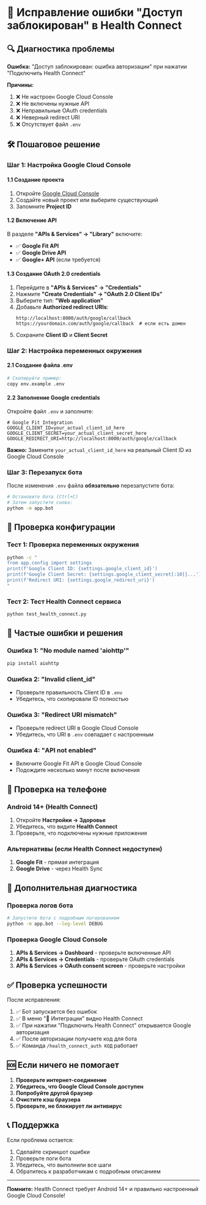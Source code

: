 # 🚨 Исправление ошибки "Доступ заблокирован" в Health Connect

## 🔍 Диагностика проблемы

**Ошибка:** "Доступ заблокирован: ошибка авторизации" при нажатии "Подключить Health Connect"

**Причины:**
1. ❌ Не настроен Google Cloud Console
2. ❌ Не включены нужные API
3. ❌ Неправильные OAuth credentials
4. ❌ Неверный redirect URI
5. ❌ Отсутствует файл `.env`

## 🛠️ Пошаговое решение

### Шаг 1: Настройка Google Cloud Console

#### 1.1 Создание проекта
1. Откройте [Google Cloud Console](https://console.cloud.google.com/)
2. Создайте новый проект или выберите существующий
3. Запомните **Project ID**

#### 1.2 Включение API
В разделе **"APIs & Services" → "Library"** включите:
- ✅ **Google Fit API**
- ✅ **Google Drive API** 
- ✅ **Google+ API** (если требуется)

#### 1.3 Создание OAuth 2.0 credentials
1. Перейдите в **"APIs & Services" → "Credentials"**
2. Нажмите **"Create Credentials" → "OAuth 2.0 Client IDs"**
3. Выберите тип: **"Web application"**
4. Добавьте **Authorized redirect URIs**:
   ```
   http://localhost:8000/auth/google/callback
   https://yourdomain.com/auth/google/callback  # если есть домен
   ```
5. Сохраните **Client ID** и **Client Secret**

### Шаг 2: Настройка переменных окружения

#### 2.1 Создание файла .env
```bash
# Скопируйте пример:
copy env.example .env
```

#### 2.2 Заполнение Google credentials
Откройте файл `.env` и заполните:
```env
# Google Fit Integration
GOOGLE_CLIENT_ID=your_actual_client_id_here
GOOGLE_CLIENT_SECRET=your_actual_client_secret_here
GOOGLE_REDIRECT_URI=http://localhost:8000/auth/google/callback
```

**Важно:** Замените `your_actual_client_id_here` на реальный Client ID из Google Cloud Console

### Шаг 3: Перезапуск бота

После изменения `.env` файла **обязательно** перезапустите бота:

```bash
# Остановите бота (Ctrl+C)
# Затем запустите снова:
python -m app.bot
```

## 🧪 Проверка конфигурации

### Тест 1: Проверка переменных окружения
```bash
python -c "
from app.config import settings
print(f'Google Client ID: {settings.google_client_id}')
print(f'Google Client Secret: {settings.google_client_secret[:10]}...')
print(f'Redirect URI: {settings.google_redirect_uri}')
"
```

### Тест 2: Тест Health Connect сервиса
```bash
python test_health_connect.py
```

## 🚨 Частые ошибки и решения

### Ошибка 1: "No module named 'aiohttp'"
```bash
pip install aiohttp
```

### Ошибка 2: "Invalid client_id"
- Проверьте правильность Client ID в `.env`
- Убедитесь, что скопировали ID полностью

### Ошибка 3: "Redirect URI mismatch"
- Проверьте redirect URI в Google Cloud Console
- Убедитесь, что URI в `.env` совпадает с настроенным

### Ошибка 4: "API not enabled"
- Включите Google Fit API в Google Cloud Console
- Подождите несколько минут после включения

## 📱 Проверка на телефоне

### Android 14+ (Health Connect)
1. Откройте **Настройки → Здоровье**
2. Убедитесь, что видите **Health Connect**
3. Проверьте, что подключены нужные приложения

### Альтернативы (если Health Connect недоступен)
1. **Google Fit** - прямая интеграция
2. **Google Drive** - через Health Sync

## 🔧 Дополнительная диагностика

### Проверка логов бота
```bash
# Запустите бота с подробным логированием
python -m app.bot --log-level DEBUG
```

### Проверка Google Cloud Console
1. **APIs & Services → Dashboard** - проверьте включенные API
2. **APIs & Services → Credentials** - проверьте OAuth credentials
3. **APIs & Services → OAuth consent screen** - проверьте настройки

## ✅ Проверка успешности

После исправления:
1. ✅ Бот запускается без ошибок
2. ✅ В меню "🔗 Интеграции" видно Health Connect
3. ✅ При нажатии "Подключить Health Connect" открывается Google авторизация
4. ✅ После авторизации получаете код для бота
5. ✅ Команда `/health_connect_auth КОД` работает

## 🆘 Если ничего не помогает

1. **Проверьте интернет-соединение**
2. **Убедитесь, что Google Cloud Console доступен**
3. **Попробуйте другой браузер**
4. **Очистите кэш браузера**
5. **Проверьте, не блокирует ли антивирус**

## 📞 Поддержка

Если проблема остается:
1. Сделайте скриншот ошибки
2. Проверьте логи бота
3. Убедитесь, что выполнили все шаги
4. Обратитесь к разработчикам с подробным описанием

---

**Помните:** Health Connect требует Android 14+ и правильно настроенный Google Cloud Console!

